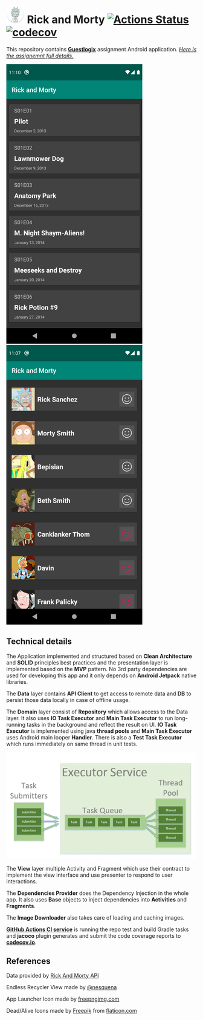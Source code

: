 # ![launcher icon](https://raw.githubusercontent.com/mohsenoid/mobile-take-home/master/app/src/main/res/mipmap-mdpi/ic_launcher_round.png) Rick and Morty [![Actions Status](https://github.com/mohsenoid/mobile-take-home/workflows/Android%20CI/badge.svg)](https://github.com/mohsenoid/mobile-take-home/actions) [![codecov](https://codecov.io/gh/mohsenoid/mobile-take-home/branch/master/graph/badge.svg)](https://codecov.io/gh/mohsenoid/mobile-take-home)

This repository contains [**Guestlogix**](http://www.guestlogix.ai/) assignment Android application. [_Here is the assignemnt full details._](TASK.md)

![Screenshot](SCREENSHOT1.png) ![Screenshot](SCREENSHOT2.png)

## Technical details

The Application implemented and structured based on **Clean Architecture** and **SOLID** principles best practices and the presentation layer is implemented based on the **MVP** pattern. No 3rd party dependencies are used for developing this app and it only depends on **Android Jetpack** native libraries.

The **Data** layer contains **API Client** to get access to remote data and **DB** to persist those data locally in case of offline usage.

The **Domain** layer consist of **Repository** which allows access to the Data layer. It also uses **IO Task Executor** and **Main Task Executor** to run long-running tasks in the background and reflect the result on UI. **IO Task Executor** is implemented using java **thread pools** and **Main Task Executor** uses Android main looper **Handler**. There is also a **Test Task Executor** which runs immediately on same thread in unit tests.

![Task Executor](EXECUTOR.png)

The **View** layer multiple Activity and Fragment which use their contract to implement the view interface and use presenter to respond to user interactions.

The  **Dependencies Provider** does the Dependency Injection in the whole app. It also uses **Base** objects to inject dependencies into **Activities** and **Fragments**.

The **Image Downloader** also takes care of loading and caching images.

[**GitHub Actions CI service**](https://github.com/mohsenoid/mobile-take-home/actions) is running the repo test and build Gradle tasks and **jacoco** plugin generates and submit the code coverage reports to [**codecov.io**](https://codecov.io/gh/mohsenoid/mobile-take-home).


## References

Data provided by [Rick And Morty API](https://rickandmortyapi.com/)

Endless Recycler View made by [@nesquena](https://gist.github.com/nesquena/d09dc68ff07e845cc622)

App Launcher Icon made by [freepngimg.com](http://freepngimg.com)

Dead/Alive Icons made by [Freepik](https://flaticon.com/authors/freepik) from [flaticon.com](https://flaticon.com)